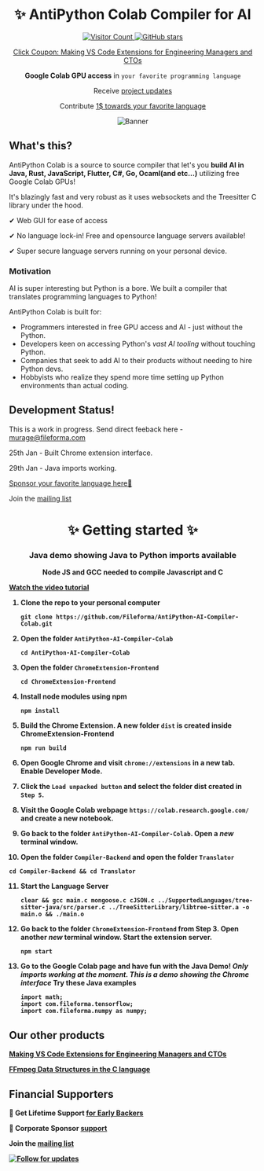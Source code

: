 <div align="center">
<h1>✨ AntiPython Colab Compiler for AI</h1>
  
<a href="https://github.com/Fileforma/AntiPython-AI-Club/" target="_blank" title="GitHub stars">
<img src = "https://api.visitorbadge.io/api/daily?path=https%3A%2F%2Fgithub.com%2FFileforma%2FAntiPython-AI-Compiler-Colab&label=Online%20Visitors&countColor=%23263759&style=flat-square"
 alt="Visitor Count" />
<img src="https://img.shields.io/github/stars/Fileforma" alt="GitHub stars"/>

Click Coupon: [Making VS Code Extensions for Engineering Managers and CTOs](https://www.udemy.com/course/vscode-extensions)

</a>

**Google Colab GPU access** in `your favorite programming language`

Receive [project updates](https://antipythonai.substack.com/)

Contribute [1$ towards your favorite language](https://opencollective.com/fileforma)


<img src="https://res.cloudinary.com/dcrelr5e7/image/upload/v1706581854/Virtual_Assistant_Promotion_of_Services_Facebook_Cover_Photo_kxqr4d.png" alt="Banner"/>

</div>


## What's this?
AntiPython Colab is a source to source compiler that let's you **build AI in Java, Rust, JavaScript, Flutter, C#, Go, Ocaml(and etc...)** utilizing free Google Colab GPUs!

It's blazingly fast and very robust as it uses websockets and the Treesitter C library under the hood.

✔ Web GUI for ease of access

✔ No language lock-in! Free and opensource language servers available!

✔ Super secure language servers running on your personal device.


### Motivation
AI is super interesting but Python is a bore. We built a compiler that translates programming languages to Python!

AntiPython Colab is built for:

-   Programmers interested in free GPU access and AI - just without the Python.
-   Developers keen on accessing Python's *vast AI tooling* without touching Python. 
-   Companies that seek to add AI to their products without needing to hire Python devs.
-   Hobbyists who realize they spend more time setting up Python environments than actual coding.

## Development Status!
This is a work in progress. Send direct feeback here - murage@fileforma.com

25th Jan - Built Chrome extension interface.

29th Jan - Java imports working. 

[Sponsor your favorite language here🙏](https://opencollective.com/fileforma)

Join the [mailing list](https://antipythonai.substack.com/)

<div align="center">
<h1>✨ Getting started ✨</h1>
<h3>Java demo showing Java to Python imports available</h3>
<p> <b>Node JS and GCC<b> needed to compile Javascript and C</p>
</div>
  
[Watch the video tutorial](https://youtu.be/mmfHCCA0IHE)

1. Clone the repo to your personal computer
   ```
   git clone https://github.com/Fileforma/AntiPython-AI-Compiler-Colab.git
   ```
2. Open the folder `AntiPython-AI-Compiler-Colab`
   ```
   cd AntiPython-AI-Compiler-Colab
   ```

3. Open the folder `ChromeExtension-Frontend`
   ```
   cd ChromeExtension-Frontend
   ```
4. Install node modules using npm
   ```
   npm install
   ```
5. Build the Chrome Extension. A new folder `dist` is created inside **ChromeExtension-Frontend**
   ```
   npm run build
   ```
6. Open Google Chrome and visit `chrome://extensions` in a new tab. Enable Developer Mode.
7. Click the `Load unpacked button` and select the folder **dist** created in `Step 5`.
8. Visit the Google Colab webpage `https://colab.research.google.com/` and create a new notebook.

9. Go back to the folder `AntiPython-AI-Compiler-Colab`. Open a *new* terminal window.
10. Open the folder `Compiler-Backend` and open the folder `Translator`
   ```
   cd Compiler-Backend && cd Translator
   ```
11. Start the Language Server
    ```
    clear && gcc main.c mongoose.c cJSON.c ../SupportedLanguages/tree-sitter-java/src/parser.c ../TreeSitterLibrary/libtree-sitter.a -o main.o && ./main.o
    ```
13. Go back to the folder `ChromeExtension-Frontend` from Step 3. Open another *new* terminal window. Start the extension server.
    ```
    npm start
    ```
14. Go to the Google Colab page and have fun with the Java Demo!
    *Only imports working at the moment. This is a demo showing the Chrome interface*
    Try these Java examples
    ```
    import math;
    import com.fileforma.tensorflow;
    import com.fileforma.numpy as numpy;
    ```

## Our other products
[Making VS Code Extensions for Engineering Managers and CTOs](https://www.udemy.com/course/vscode-extensions)

[FFmpeg Data Structures in the C language](https://www.udemy.com/course/part-1-video-coding-with-ffmpeg-and-c-in-replit-online-ide)  



## Financial Supporters

🙏 Get Lifetime Support [for Early Backers](https://opencollective.com/fileforma)

🏢 Corporate Sponsor [support](https://opencollective.com/fileforma)

Join the [mailing list](https://antipythonai.substack.com/)


[<img src="https://img.shields.io/twitter/follow/murage_kibicho" alt="Follow for updates"/>](https://twitter.com/murage_kibicho)


